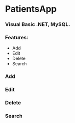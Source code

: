 # PatientsApp

### Visual Basic .NET, MySQL.

### Features:
* Add
* Edit
* Delete
* Search

### Add

### Edit


### Delete


### Search
